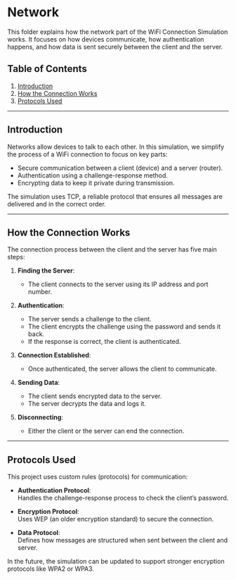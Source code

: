 # Network 

This folder explains how the network part of the WiFi Connection Simulation works. It focuses on how devices communicate, how authentication happens, and how data is sent securely between the client and the server.

## Table of Contents

1. [Introduction](#introduction)
2. [How the Connection Works](#how-the-connection-works)
3. [Protocols Used](#protocols-used)

---

## Introduction

Networks allow devices to talk to each other. In this simulation, we simplify the process of a WiFi connection to focus on key parts:

- Secure communication between a client (device) and a server (router).
- Authentication using a challenge-response method.
- Encrypting data to keep it private during transmission.

The simulation uses TCP, a reliable protocol that ensures all messages are delivered and in the correct order.

---

## How the Connection Works

The connection process between the client and the server has five main steps:

1. **Finding the Server**:
    - The client connects to the server using its IP address and port number.

2. **Authentication**:
    - The server sends a challenge to the client.
    - The client encrypts the challenge using the password and sends it back.
    - If the response is correct, the client is authenticated.

3. **Connection Established**:
    - Once authenticated, the server allows the client to communicate.

4. **Sending Data**:
    - The client sends encrypted data to the server.
    - The server decrypts the data and logs it.

5. **Disconnecting**:
    - Either the client or the server can end the connection.

---

## Protocols Used

This project uses custom rules (protocols) for communication:

- **Authentication Protocol**:  
  Handles the challenge-response process to check the client’s password.

- **Encryption Protocol**:  
  Uses WEP (an older encryption standard) to secure the connection.

- **Data Protocol**:  
  Defines how messages are structured when sent between the client and server.

In the future, the simulation can be updated to support stronger encryption protocols like WPA2 or WPA3.

